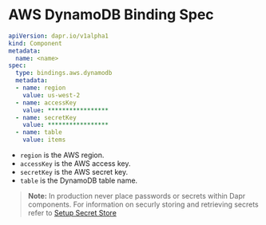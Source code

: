 # AWS DynamoDB Binding Spec

```yml
apiVersion: dapr.io/v1alpha1
kind: Component
metadata:
  name: <name>
spec:
  type: bindings.aws.dynamodb
  metadata:
  - name: region
    value: us-west-2
  - name: accessKey
    value: *****************
  - name: secretKey
    value: *****************
  - name: table
    value: items
```

- `region` is the AWS region.
- `accessKey` is the AWS access key.
- `secretKey` is the AWS secret key.
- `table` is the DynamoDB table name.

> **Note:** In production never place passwords or secrets within Dapr components. For information on securly storing and retrieving secrets refer to [Setup Secret Store](../../../howto/setup-secret-store)